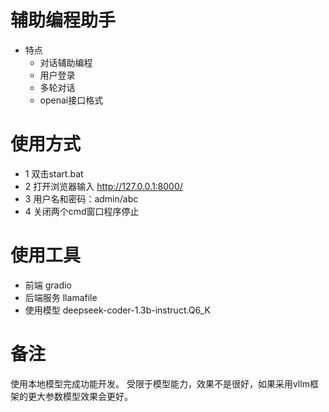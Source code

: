 # 辅助编程助手
 - 特点
   - 对话辅助编程
   - 用户登录
   - 多轮对话
   - openai接口格式
# 使用方式
 - 1 双击start.bat
 - 2 打开浏览器输入 http://127.0.0.1:8000/
 - 3 用户名和密码：admin/abc
 - 4 关闭两个cmd窗口程序停止
# 使用工具
- 前端 gradio
- 后端服务 llamafile
- 使用模型 deepseek-coder-1.3b-instruct.Q6_K

# 备注
使用本地模型完成功能开发。
受限于模型能力，效果不是很好，如果采用vllm框架的更大参数模型效果会更好。
